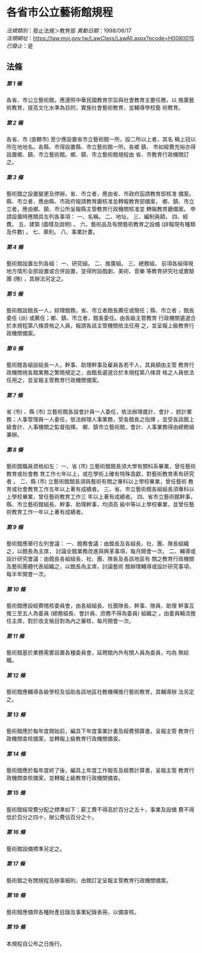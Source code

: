 # 各省市公立藝術館規程

*法規類別*：廢止法規＞教育部
*異動日期*：1998/06/17  
*法規網址*：https://law.moj.gov.tw/LawClass/LawAll.aspx?pcode=H0080015
*已廢止*：是


## 法條
##### 第 1 條
各省、市公立藝術館，應遵照中華民國教育宗旨與社會教育主要任務，以
推廣藝術教育，提高文化水準為目的，實施社會藝術教育，並輔導學校藝
術教育。

##### 第 2 條
各省、市 (直轄市) 至少應設置省市立藝術館一所，設二所以上者，其名
稱上冠以所在地地名。各縣、市得設置縣、市立藝術館一所。各鄉  鎮、
市如經費充裕亦得設置鄉、鎮、市立藝術館。鄉、鎮、市立藝術館規程由
省、市教育行政機關訂之。

##### 第 3 條
藝術館之設置變更及停辦，省、市立者，應由省、市政府函請教育部核准
備案。縣、市立者，應由縣、市政府報請教育廳核准並轉報教育部備案，
鄉、鎮、市立立者，應由鄉、鎮、市公所呈報縣主管教育行政機關核准並
轉報教育廳備案。
申請設置時應開具左列各事項：
一、名稱。
二、地址。
三、編制員額。
四、經費。
五、建築 (圖樣及說明) 。
六、藝術品及有關藝術教育之設備 (詳報現有種類及件數) 。
七、章則。
八、事業計畫。


##### 第 4 條
藝術館設置左列各組：
一、研究組。
二、推廣組。
三、總務組。
前項各組得視地方情形全部設置或合併設置，並得附設戲劇、美術、音樂
等教育研究社或實驗團 (隊) ，其辦法另定之。


##### 第 5 條
藝術館設館長一人，綜理館務。省、市立者館長薦任或簡任；縣、市立者
，館長委任 (派) 或薦任；鄉、鎮、市立者，館長委任。由各級主管教育
行政機關遴選合於本規程第八條資格之人員，報請各該主管機關依法任用
之，並呈報上級教育行政機關備案。

##### 第 6 條
藝術館各組設組長一人，幹事、助理幹事及雇員各若干人，其員額由主管
教育行政機關視各館業務之繁簡規定之，由館長遴選合於本規程第八條資
格之人員依法任用之，並呈報主管教育行政機關備案。

##### 第 7 條
省 (市) 、縣 (市) 立藝術館各設會計員一人委任，依法辦理歲計、會計
、統計業務；人事管理員一人委任，依法辦理人事業務，受各館長之指揮
，並受各該館上級會計、人事機關之監督指揮。
鄉、鎮市立藝術館，會計、人事業務得由總務組兼辦。

##### 第 8 條
藝術館職員資格如左：
一、省 (市) 立藝術館館長須大學有關科系畢業，曾任藝術教育或社會教
    育工作七年以上，或在學術上確有特殊貢獻，對藝術教育素有研究者
    。
二、縣 (市) 立藝術館館長須與藝術有關之專科以上學校畢業，曾任藝術
    教育或社會教育工作五年以上著有成績者。
三、省、市立藝術館各組組長須專科以上學校畢業，曾任藝術教育工作三
    年以上著有成績者。
四、省市立藝術館幹事，縣、市立藝術館組長、幹事、助理幹事，均須高
    級中等以上學校畢業，並曾任藝術教育工作一年以上著有成績者。


##### 第 9 條
藝術館應舉行左列會議：
一、館務會議：由館長及各組長、社、團、隊長組織之，以館長為主席，
    討論全館業務改進與興革事項，每月開會一次。
二、輔導或設計研究會議：由館長各組組長、社、團、隊長及各該地區有
    關之教育行政機關及藝術團體代表組織之，以館長為主席，討論藝術
    館辦理輔導或設計研究事項，每半年開會一次。


##### 第 10 條
藝術館應設經費稽核委員會，由各組組長、社團隊長、幹事、隊員、助理
幹事互推三至五人為委員 (總務組長、會計員、庶務不得為委員) 組織之
。由委員輪流擔任主席，對於收支帳目對為內之審核，每月開會一次。

##### 第 11 條
藝術館基於業務需要設置各種委員會，延聘館內外有關人員為委員，均為
無給職。

##### 第 12 條
藝術館應輔導各級學校及協助各該地區社教機構推行藝術教育，其輔導辦
法另定之。

##### 第 13 條
藝術館應於每年度開始前，編具下年度事業計畫及經費預算書，呈報主管
教育行政機關查核備案，並轉報上級教育行政機關備查。

##### 第 14 條
藝術館應於每年度終了後，編具上年度工作報告及經費計算書，呈報主管
教育行政機關查核備案，並轉報上級教育行政機關備查。

##### 第 15 條
藝術館經常費分配之標準如下：薪工費不得高於百分之五十，事業及設備
費不得低於百分之四十，辦公費佔百分之十。

##### 第 16 條
藝術館設備標準另定之。

##### 第 17 條
藝術館之有關規程及辦事細則，由館訂定呈報主管教育行政機關備案。

##### 第 18 條
藝術館應備齊各種財產目錄及事業紀錄表冊，以備查核。

##### 第 19 條
本規程自公布之日施行。


